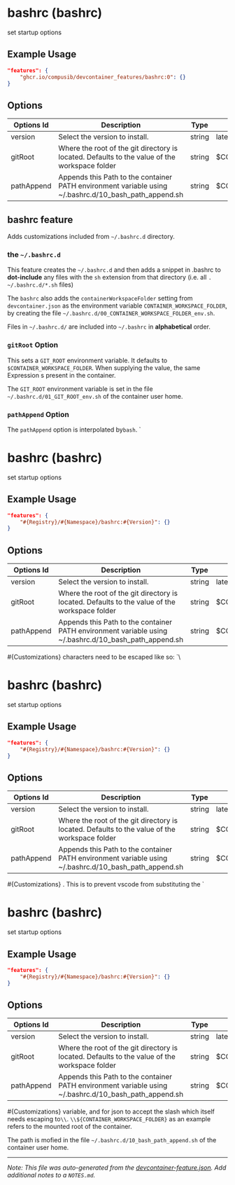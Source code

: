 
# bashrc (bashrc)

set startup options

## Example Usage

```json
"features": {
    "ghcr.io/compusib/devcontainer_features/bashrc:0": {}
}
```

## Options

| Options Id | Description | Type | Default Value |
|-----|-----|-----|-----|
| version | Select the version to install. | string | latest |
| gitRoot | Where the root of the git directory is located. Defaults to the value of the workspace folder | string | \$CONTAINER_WORKSPACE_FOLDER |
| pathAppend | Appends this Path to the container PATH environment variable using ~/.bashrc.d/10_bash_path_append.sh | string | \$CONTAINER_WORKSPACE_FOLDER/scripts |

## bashrc feature

Adds customizations included from  `~/.bashrc.d` directory.

### the `~/.bashrc.d`

This feature creates the `~/.bashrc.d` and then adds a snippet in .bashrc to **dot-include** any files 
with the `sh` extension from that directory (i.e. all `. ~/.bashrc.d/*.sh` files)

The `bashrc` also adds the `containerWorkspaceFolder` setting from `devcontainer.json` as the environment variable `CONTAINER_WORKSPACE_FOLDER`, by creating the file `~/.bashrc.d/00_CONTAINER_WORKSPACE_FOLDER_env.sh`.

Files in `~/.bashrc.d/` are included into `~/.bashrc` in **alphabetical** order.

### `gitRoot` Option

This sets a `GIT_ROOT` environment variable. It defaults to `$CONTAINER_WORKSPACE_FOLDER`. When supplying the value, the same
Expression s present in the container.

The `GIT_ROOT` environment variable is set in the file `~/.bashrc.d/01_GIT_ROOT_env.sh` of the container user home.

### `pathAppend` Option

The `pathAppend` option is interpolated by`bash`. `
# bashrc (bashrc)

set startup options

## Example Usage

```json
"features": {
    "#{Registry}/#{Namespace}/bashrc:#{Version}": {}
}
```

## Options

| Options Id | Description | Type | Default Value |
|-----|-----|-----|-----|
| version | Select the version to install. | string | latest |
| gitRoot | Where the root of the git directory is located. Defaults to the value of the workspace folder | string | \$CONTAINER_WORKSPACE_FOLDER |
| pathAppend | Appends this Path to the container PATH environment variable using ~/.bashrc.d/10_bash_path_append.sh | string | \$CONTAINER_WORKSPACE_FOLDER/scripts |
#{Customizations}
characters need to be escaped like so: `\\
# bashrc (bashrc)

set startup options

## Example Usage

```json
"features": {
    "#{Registry}/#{Namespace}/bashrc:#{Version}": {}
}
```

## Options

| Options Id | Description | Type | Default Value |
|-----|-----|-----|-----|
| version | Select the version to install. | string | latest |
| gitRoot | Where the root of the git directory is located. Defaults to the value of the workspace folder | string | \$CONTAINER_WORKSPACE_FOLDER |
| pathAppend | Appends this Path to the container PATH environment variable using ~/.bashrc.d/10_bash_path_append.sh | string | \$CONTAINER_WORKSPACE_FOLDER/scripts |
#{Customizations}
.
This is to prevent vscode from substituting the `
# bashrc (bashrc)

set startup options

## Example Usage

```json
"features": {
    "#{Registry}/#{Namespace}/bashrc:#{Version}": {}
}
```

## Options

| Options Id | Description | Type | Default Value |
|-----|-----|-----|-----|
| version | Select the version to install. | string | latest |
| gitRoot | Where the root of the git directory is located. Defaults to the value of the workspace folder | string | \$CONTAINER_WORKSPACE_FOLDER |
| pathAppend | Appends this Path to the container PATH environment variable using ~/.bashrc.d/10_bash_path_append.sh | string | \$CONTAINER_WORKSPACE_FOLDER/scripts |
#{Customizations}
 variable, and for json to accept the slash which itself needs escaping to`\\`.
`\\${CONTAINER_WORKSPACE_FOLDER}`  as an example refers to the mounted root of the container. 

The path is mofied in the file `~/.bashrc.d/10_bash_path_append.sh` of the container user home.






---

_Note: This file was auto-generated from the [devcontainer-feature.json](https://github.com/compusib/devcontainer_features/blob/main/src/bashrc/devcontainer-feature.json).  Add additional notes to a `NOTES.md`._
